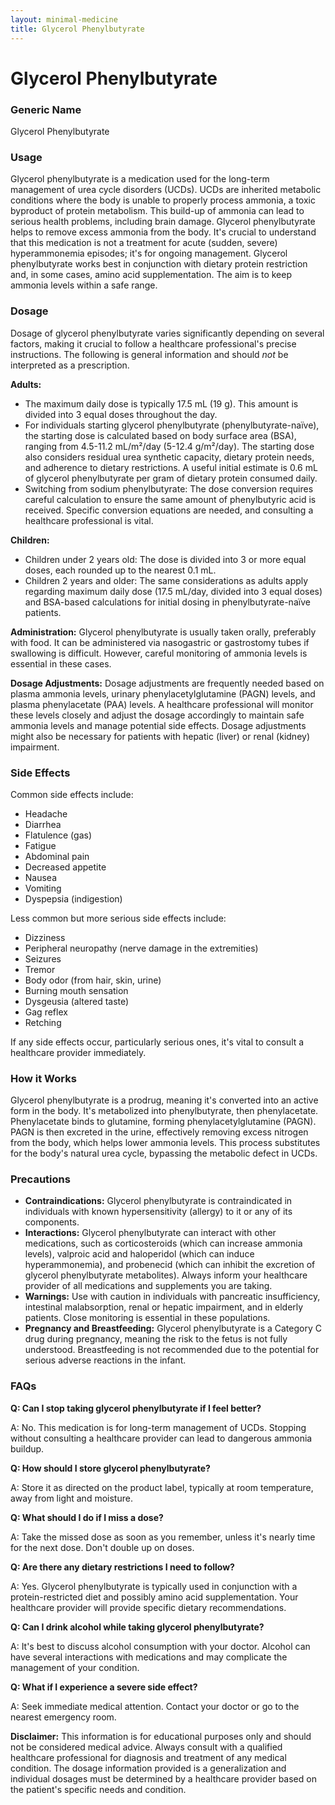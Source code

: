 ```yaml
---
layout: minimal-medicine
title: Glycerol Phenylbutyrate
---
```


# Glycerol Phenylbutyrate
### Generic Name
Glycerol Phenylbutyrate

### Usage
Glycerol phenylbutyrate is a medication used for the long-term management of urea cycle disorders (UCDs).  UCDs are inherited metabolic conditions where the body is unable to properly process ammonia, a toxic byproduct of protein metabolism.  This build-up of ammonia can lead to serious health problems, including brain damage. Glycerol phenylbutyrate helps to remove excess ammonia from the body. It's crucial to understand that this medication is not a treatment for acute (sudden, severe) hyperammonemia episodes; it's for ongoing management. Glycerol phenylbutyrate works best in conjunction with dietary protein restriction and, in some cases, amino acid supplementation.  The aim is to keep ammonia levels within a safe range.


### Dosage
Dosage of glycerol phenylbutyrate varies significantly depending on several factors, making it crucial to follow a healthcare professional's precise instructions.  The following is general information and should *not* be interpreted as a prescription.

**Adults:**

* The maximum daily dose is typically 17.5 mL (19 g).  This amount is divided into 3 equal doses throughout the day.
* For individuals starting glycerol phenylbutyrate (phenylbutyrate-naïve), the starting dose is calculated based on body surface area (BSA), ranging from 4.5-11.2 mL/m²/day (5-12.4 g/m²/day).  The starting dose also considers residual urea synthetic capacity, dietary protein needs, and adherence to dietary restrictions. A useful initial estimate is 0.6 mL of glycerol phenylbutyrate per gram of dietary protein consumed daily.
* Switching from sodium phenylbutyrate:  The dose conversion requires careful calculation to ensure the same amount of phenylbutyric acid is received.  Specific conversion equations are needed, and consulting a healthcare professional is vital.

**Children:**

* Children under 2 years old:  The dose is divided into 3 or more equal doses, each rounded up to the nearest 0.1 mL.
* Children 2 years and older:  The same considerations as adults apply regarding maximum daily dose (17.5 mL/day, divided into 3 equal doses) and BSA-based calculations for initial dosing in phenylbutyrate-naïve patients.


**Administration:**  Glycerol phenylbutyrate is usually taken orally, preferably with food. It can be administered via nasogastric or gastrostomy tubes if swallowing is difficult.  However, careful monitoring of ammonia levels is essential in these cases.

**Dosage Adjustments:**  Dosage adjustments are frequently needed based on plasma ammonia levels, urinary phenylacetylglutamine (PAGN) levels, and plasma phenylacetate (PAA) levels. A healthcare professional will monitor these levels closely and adjust the dosage accordingly to maintain safe ammonia levels and manage potential side effects.  Dosage adjustments might also be necessary for patients with hepatic (liver) or renal (kidney) impairment.


### Side Effects
Common side effects include:

* Headache
* Diarrhea
* Flatulence (gas)
* Fatigue
* Abdominal pain
* Decreased appetite
* Nausea
* Vomiting
* Dyspepsia (indigestion)

Less common but more serious side effects include:

* Dizziness
* Peripheral neuropathy (nerve damage in the extremities)
* Seizures
* Tremor
* Body odor (from hair, skin, urine)
* Burning mouth sensation
* Dysgeusia (altered taste)
* Gag reflex
* Retching

If any side effects occur, particularly serious ones, it's vital to consult a healthcare provider immediately.


### How it Works
Glycerol phenylbutyrate is a prodrug, meaning it's converted into an active form in the body. It's metabolized into phenylbutyrate, then phenylacetate.  Phenylacetate binds to glutamine, forming phenylacetylglutamine (PAGN). PAGN is then excreted in the urine, effectively removing excess nitrogen from the body, which helps lower ammonia levels. This process substitutes for the body's natural urea cycle, bypassing the metabolic defect in UCDs.


### Precautions
* **Contraindications:** Glycerol phenylbutyrate is contraindicated in individuals with known hypersensitivity (allergy) to it or any of its components.
* **Interactions:**  Glycerol phenylbutyrate can interact with other medications, such as corticosteroids (which can increase ammonia levels), valproic acid and haloperidol (which can induce hyperammonemia), and probenecid (which can inhibit the excretion of glycerol phenylbutyrate metabolites). Always inform your healthcare provider of all medications and supplements you are taking.
* **Warnings:** Use with caution in individuals with pancreatic insufficiency, intestinal malabsorption, renal or hepatic impairment, and in elderly patients.  Close monitoring is essential in these populations.
* **Pregnancy and Breastfeeding:** Glycerol phenylbutyrate is a Category C drug during pregnancy, meaning the risk to the fetus is not fully understood.  Breastfeeding is not recommended due to the potential for serious adverse reactions in the infant.


### FAQs

**Q: Can I stop taking glycerol phenylbutyrate if I feel better?**

A: No.  This medication is for long-term management of UCDs. Stopping without consulting a healthcare provider can lead to dangerous ammonia buildup.

**Q: How should I store glycerol phenylbutyrate?**

A: Store it as directed on the product label, typically at room temperature, away from light and moisture.

**Q: What should I do if I miss a dose?**

A: Take the missed dose as soon as you remember, unless it's nearly time for the next dose. Don't double up on doses.

**Q: Are there any dietary restrictions I need to follow?**

A: Yes. Glycerol phenylbutyrate is typically used in conjunction with a protein-restricted diet and possibly amino acid supplementation.  Your healthcare provider will provide specific dietary recommendations.

**Q:  Can I drink alcohol while taking glycerol phenylbutyrate?**

A: It's best to discuss alcohol consumption with your doctor. Alcohol can have several interactions with medications and may complicate the management of your condition.

**Q:  What if I experience a severe side effect?**

A: Seek immediate medical attention.  Contact your doctor or go to the nearest emergency room.


**Disclaimer:** This information is for educational purposes only and should not be considered medical advice. Always consult with a qualified healthcare professional for diagnosis and treatment of any medical condition.  The dosage information provided is a generalization and individual dosages must be determined by a healthcare provider based on the patient's specific needs and condition.
